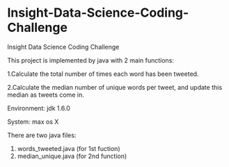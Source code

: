 # Insight-Data-Science-Coding-Challenge
Insight Data Science Coding Challenge

This project is implemented by java with 2 main functions:

1.Calculate the total number of times each word has been tweeted.

2.Calculate the median number of unique words per tweet, and update this median as tweets come in.


Environment: jdk 1.6.0

System: max os X

There are two java files:

1. words_tweeted.java (for 1st fuction)
2. median_unique.java (for 2nd function)
